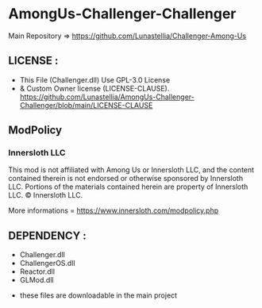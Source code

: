 # AmongUs-Challenger-Challenger
Main Repository => https://github.com/Lunastellia/Challenger-Among-Us

## LICENSE :

- This File (Challenger.dll) Use GPL-3.0 License
- & Custom Owner license (LICENSE-CLAUSE). https://github.com/Lunastellia/AmongUs-Challenger-Challenger/blob/main/LICENSE-CLAUSE

## ModPolicy

### Innersloth LLC

This mod is not affiliated with Among Us or Innersloth LLC, and the content contained therein is not endorsed or otherwise sponsored by Innersloth LLC. Portions of the materials contained herein are property of Innersloth LLC. © Innersloth LLC.

More informations = https://www.innersloth.com/modpolicy.php

## DEPENDENCY :

- Challenger.dll
- ChallengerOS.dll
- Reactor.dll
- GLMod.dll

* these files are downloadable in the main project







